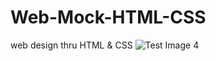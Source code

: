 # Web-Mock-HTML-CSS
web design thru HTML &amp; CSS
![Test Image 4](https://github.com/tograh/testrepository/3DTest.png)

